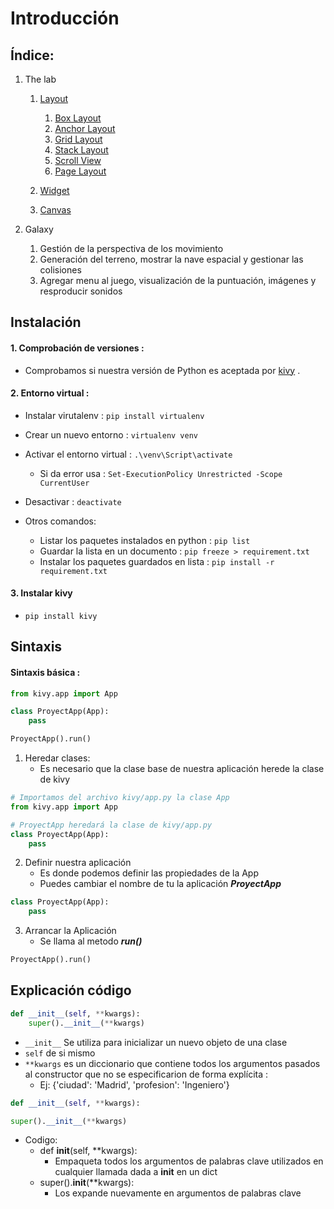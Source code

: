 # Introducción
## Índice:
1. The lab
    1. [Layout](/Documentation/Layout/)
        1. [Box Layout]()
        2. [Anchor Layout]()
        3. [Grid Layout]()
        4. [Stack Layout]()
        5. [Scroll View]()
        6. [Page Layout]()

    2. [Widget](/Documentation/Widget/)
    3. [Canvas](/Documentation/Canvas/)
    
2. Galaxy
    1. Gestión de la perspectiva de los movimiento
    2. Generación del terreno, mostrar la nave espacial y gestionar las colisiones
    3. Agregar menu al juego, visualización de la puntuación, imágenes y resproducir sonidos

## Instalación


#### 1. Comprobación de versiones :
    
* Comprobamos si nuestra versión de Python es aceptada por [kivy](https://kivy.org/doc/stable/gettingstarted/installation.html)  .

#### 2. Entorno virtual :
* Instalar virutalenv : `pip install virtualenv`
* Crear un nuevo entorno : `virtualenv venv`
* Activar el entorno virtual : `.\venv\Script\activate`
    * Si da error usa : `Set-ExecutionPolicy Unrestricted -Scope CurrentUser`
* Desactivar : `deactivate`

* Otros comandos:
    * Listar los paquetes instalados en python : `pip list`
    * Guardar la lista en un documento : `pip freeze > requirement.txt`
    * Instalar los paquetes guardados en lista : `pip install -r requirement.txt`

#### 3. Instalar kivy
* `pip install kivy`

## Sintaxis

#### Sintaxis básica : 
```py
from kivy.app import App

class ProyectApp(App):
    pass

ProyectApp().run()
```

1. Heredar clases:  
    - Es necesario que la clase base de nuestra aplicación herede la clase de kivy
```py
# Importamos del archivo kivy/app.py la clase App
from kivy.app import App

# ProyectApp heredará la clase de kivy/app.py
class ProyectApp(App):
    pass
```
2. Definir nuestra aplicación  
    - Es donde podemos definir las propiedades de la App
    - Puedes cambiar el nombre de tu la aplicación ***ProyectApp***
```py
class ProyectApp(App):
    pass
```
3. Arrancar la Aplicación
    - Se llama al metodo ***run()***
```py
ProyectApp().run()
```

## Explicación código
```py
def __init__(self, **kwargs):
    super().__init__(**kwargs)
```
* `__init__` Se utiliza para inicializar un nuevo objeto de una clase  
* `self` de si mismo  
* `**kwargs` es un diccionario que contiene todos los argumentos pasados al constructor que no se especificarion de forma explícita :
    * Ej: {'ciudad': 'Madrid', 'profesion': 'Ingeniero'}
```py
def __init__(self, **kwargs):
```

```py
super().__init__(**kwargs)
```
- Codigo:
    - def __init__(self, **kwargs):
        - Empaqueta todos los argumentos de palabras clave utilizados en cualquier llamada dada a __init__ en un dict
    - super().__init__(**kwargs):
        - Los expande nuevamente en argumentos de palabras clave




    
